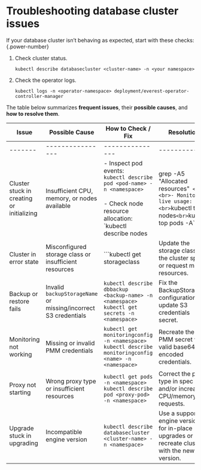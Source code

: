 # Troubleshooting database cluster issues

If your database cluster isn’t behaving as expected, start with these checks:
{.power-number}


1. Check cluster status.

    ```
    kubectl describe databasecluster <cluster-name> -n <your namespace>
    ```

2. Check the operator logs.

    ```
    kubectl logs -n <operator-namespace> deployment/everest-operator-controller-manager
    ```

The table below summarizes **frequent issues**, their **possible causes**, and **how to resolve them**. 

| Issue                          | Possible Cause                                   | How to Check / Fix                                                                 | Resolution                                                                 |
|--------------------------------|--------------------------------------------------|-------------------------------------------------------------------------------------|----------------------------------------------------------------------------|
|-------|----------------|---------------|------------|
| Cluster stuck in creating or initializing | Insufficient CPU, memory, or nodes available | - Inspect pod events:<br>`kubectl describe pod <pod-name> -n <namespace>` <br><br>- Check node resource allocation:<br>`kubectl describe nodes | grep -A5 "Allocated resources"` <br><br>- Monitor live usage:<br>`kubectl top nodes`<br>`kubectl top pods -A` | Add more nodes, increase resource limits/quotas, or free up resources by scaling down less critical workloads. |
| Cluster in error state          | Misconfigured storage class or insufficient resources | ```kubectl get storageclass | Update the storage class in the cluster spec or request more resources. |
| Backup or restore fails         | Invalid `backupStorageName` or missing/incorrect S3 credentials | ```kubectl describe dbbackup <backup-name> -n <namespace>```<br>```kubectl get secrets -n <namespace>``` | Fix the BackupStorage configuration and update S3 credentials secret. |
| Monitoring not working          | Missing or invalid PMM credentials               | ```kubectl get monitoringconfig -n <namespace>```<br>```kubectl describe monitoringconfig <name> -n <namespace>``` | Recreate the PMM secret with valid base64-encoded credentials. |
| Proxy not starting              | Wrong proxy type or insufficient resources       | ```kubectl get pods -n <namespace>```<br>```kubectl describe pod <proxy-pod> -n <namespace>``` | Correct the proxy type in spec and/or increase CPU/memory requests. |
| Upgrade stuck in upgrading      | Incompatible engine version                      | ```kubectl describe databasecluster <cluster-name> -n <namespace>``` | Use a supported engine version for in-place upgrades or recreate cluster with the new version. |
